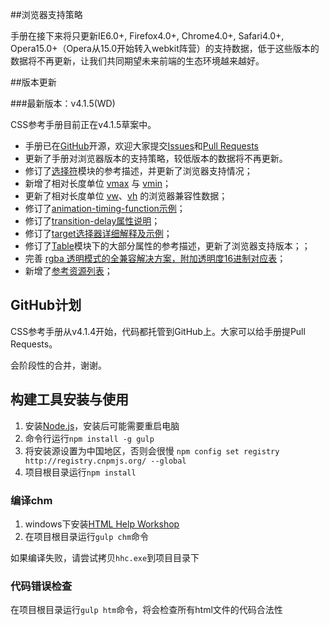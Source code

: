 ##浏览器支持策略

手册在接下来将只更新IE6.0+, Firefox4.0+, Chrome4.0+, Safari4.0+, Opera15.0+（Opera从15.0开始转入webkit阵营）的支持数据，低于这些版本的数据将不再更新，让我们共同期望未来前端的生态环境越来越好。

##版本更新

###最新版本：v4.1.5(WD)

CSS参考手册目前正在v4.1.5草案中。

* 手册已在[GitHub](https://github.com/doyoe/css-handbook)开源，欢迎大家提交[Issues](https://github.com/doyoe/css-handbook/issues)和[Pull Requests](https://github.com/doyoe/css-handbook/pulls)
* 更新了手册对浏览器版本的支持策略，较低版本的数据将不再更新。</li>
* 修订了[选择符](http://css.doyoe.com/selectors/index.htm)模块的参考描述，并更新了浏览器支持情况；
* 新增了相对长度单位 [vmax](http://css.doyoe.com/units/length/vmax.htm) 与 [vmin](http://css.doyoe.com/units/length/vmin.htm)；
* 更新了相对长度单位 [vw](http://css.doyoe.com/units/length/vw.htm)、[vh](http://css.doyoe.com/units/length/vh.htm) 的浏览器兼容性数据；
* 修订了[animation-timing-function示例](http://css.doyoe.com/properties/transition/transition-timing-function.htm)；
* 修订了[transition-delay属性说明](http://css.doyoe.com/properties/transition/transition-delay.htm)；
* 修订了[target选择器详细解释及示例](http://css.doyoe.com/selectors/pseudo-classes/target.htm)；
* 修订了[Table](http://css.doyoe.com/properties/table/index.htm)模块下的大部分属性的参考描述，更新了浏览器支持版本；；
* 完善 [rgba 透明模式的全兼容解决方案，附加透明度16进制对应表](http://css.doyoe.com/values/color/rgba.htm)；
* 新增了[参考资源列表](http://css.doyoe.com/experience/refer.htm)；

## GitHub计划

CSS参考手册从v4.1.4开始，代码都托管到GitHub上。大家可以给手册提Pull Requests。

会阶段性的合并，谢谢。

## 构建工具安装与使用

1. 安装[Node.js](http://nodejs.org/download/)，安装后可能需要重启电脑
1. 命令行运行`npm install -g gulp `
1. 将安装源设置为中国地区，否则会很慢 `npm config set registry http://registry.cnpmjs.org/ --global`
1. 项目根目录运行`npm install`

### 编译chm

1. windows下安装[HTML Help Workshop](http://download.microsoft.com/download/0/A/9/0A939EF6-E31C-430F-A3DF-DFAE7960D564/htmlhelp.exe)
1. 在项目根目录运行`gulp chm`命令

如果编译失败，请尝试拷贝`hhc.exe`到项目目录下

### 代码错误检查

在项目根目录运行`gulp htm`命令，将会检查所有html文件的代码合法性
